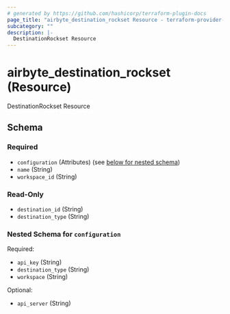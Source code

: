 ```yaml
---
# generated by https://github.com/hashicorp/terraform-plugin-docs
page_title: "airbyte_destination_rockset Resource - terraform-provider-airbyte-new"
subcategory: ""
description: |-
  DestinationRockset Resource
---
```


# airbyte_destination_rockset (Resource)

DestinationRockset Resource



<!-- schema generated by tfplugindocs -->
## Schema

### Required

- `configuration` (Attributes) (see [below for nested schema](#nestedatt--configuration))
- `name` (String)
- `workspace_id` (String)

### Read-Only

- `destination_id` (String)
- `destination_type` (String)

<a id="nestedatt--configuration"></a>
### Nested Schema for `configuration`

Required:

- `api_key` (String)
- `destination_type` (String)
- `workspace` (String)

Optional:

- `api_server` (String)


